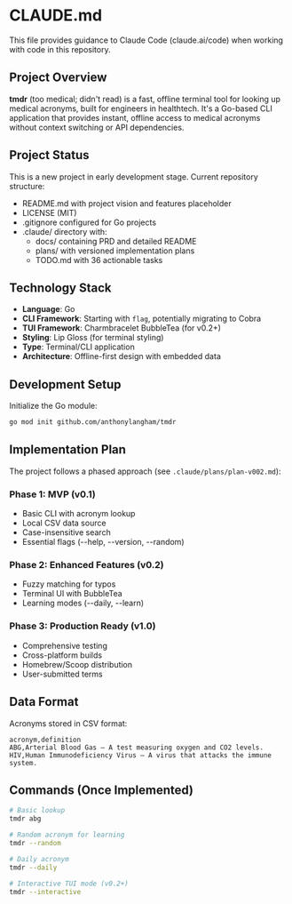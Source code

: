 # CLAUDE.md

This file provides guidance to Claude Code (claude.ai/code) when working with code in this repository.

## Project Overview

**tmdr** (too medical; didn't read) is a fast, offline terminal tool for looking up medical acronyms, built for engineers in healthtech. It's a Go-based CLI application that provides instant, offline access to medical acronyms without context switching or API dependencies.

## Project Status

This is a new project in early development stage. Current repository structure:
- README.md with project vision and features placeholder
- LICENSE (MIT)
- .gitignore configured for Go projects
- .claude/ directory with:
  - docs/ containing PRD and detailed README
  - plans/ with versioned implementation plans
  - TODO.md with 36 actionable tasks

## Technology Stack

- **Language**: Go
- **CLI Framework**: Starting with `flag`, potentially migrating to Cobra
- **TUI Framework**: Charmbracelet BubbleTea (for v0.2+)
- **Styling**: Lip Gloss (for terminal styling)
- **Type**: Terminal/CLI application
- **Architecture**: Offline-first design with embedded data

## Development Setup

Initialize the Go module:
```bash
go mod init github.com/anthonylangham/tmdr
```

## Implementation Plan

The project follows a phased approach (see `.claude/plans/plan-v002.md`):

### Phase 1: MVP (v0.1)
- Basic CLI with acronym lookup
- Local CSV data source
- Case-insensitive search
- Essential flags (--help, --version, --random)

### Phase 2: Enhanced Features (v0.2)
- Fuzzy matching for typos
- Terminal UI with BubbleTea
- Learning modes (--daily, --learn)

### Phase 3: Production Ready (v1.0)
- Comprehensive testing
- Cross-platform builds
- Homebrew/Scoop distribution
- User-submitted terms

## Data Format

Acronyms stored in CSV format:
```csv
acronym,definition
ABG,Arterial Blood Gas – A test measuring oxygen and CO2 levels.
HIV,Human Immunodeficiency Virus – A virus that attacks the immune system.
```

## Commands (Once Implemented)

```bash
# Basic lookup
tmdr abg

# Random acronym for learning
tmdr --random

# Daily acronym
tmdr --daily

# Interactive TUI mode (v0.2+)
tmdr --interactive
```